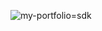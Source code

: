 ![my-portfolio=sdk](https://github.com/user-attachments/assets/efb4b54e-db99-4008-a5f2-dc77290a113e)
